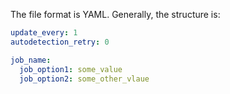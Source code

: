 The file format is YAML. Generally, the structure is:

```yaml
update_every: 1
autodetection_retry: 0

job_name:
  job_option1: some_value
  job_option2: some_other_vlaue
```
